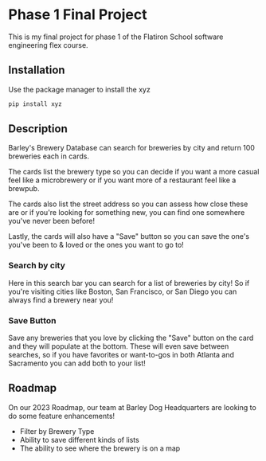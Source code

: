 # Phase 1 Final Project
This is my final project for phase 1 of the Flatiron School software engineering flex course.

## Installation
Use the package manager to install the xyz

```bash
pip install xyz
```

## Description
Barley's Brewery Database can search for breweries by city and return 100 breweries each in cards. 

The cards list the brewery type so you can decide if you want a more casual feel like a microbrewery or if you want more of a restaurant feel like a brewpub. 

The cards also list the street address so you can assess how close these are or if you're looking for something new, you can find one somewhere you've never been before!

Lastly, the cards will also have a "Save" button so you can save the one's you've been to & loved or the ones you want to go to!

### Search by city
Here in this search bar you can search for a list of breweries by city! So if you're visiting cities like Boston, San Francisco, or San Diego you can always find a brewery near you!

### Save Button
Save any breweries that you love by clicking the "Save" button on the card and they will populate at the bottom. These will even save between searches, so if you have favorites or want-to-gos in both Atlanta and Sacramento you can add both to your list!

## Roadmap
On our 2023 Roadmap, our team at Barley Dog Headquarters are looking to do some feature enhancements! 
- Filter by Brewery Type
- Ability to save different kinds of lists
- The ability to see where the brewery is on a map




